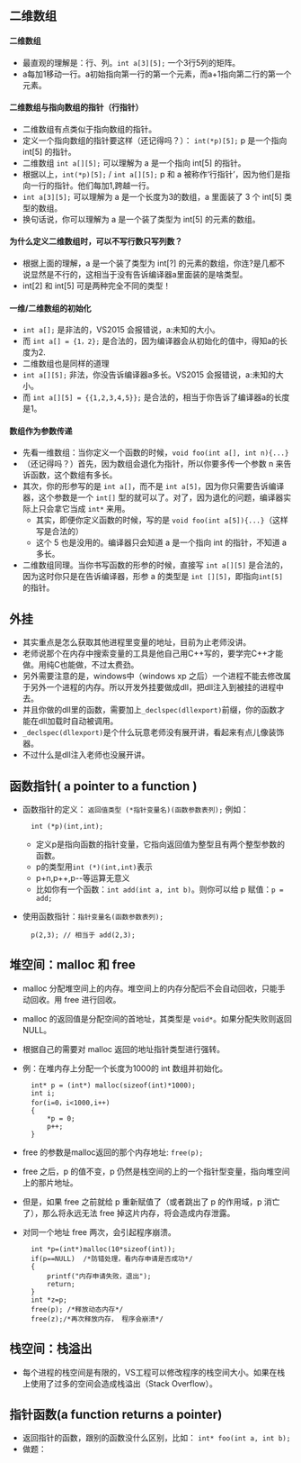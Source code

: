 ## 二维数组

#### 二维数组
* 最直观的理解是：行、列。`int a[3][5];` 一个3行5列的矩阵。
* a每加1移动一行。a初始指向第一行的第一个元素，而a+1指向第二行的第一个元素。

#### 二维数组与指向数组的指针（行指针）
* 二维数组有点类似于指向数组的指针。
* 定义一个指向数组的指针要这样（还记得吗？）： `int(*p)[5];` p 是一个指向 int[5] 的指针。
* 二维数组 `int a[][5];` 可以理解为 a 是一个指向 int[5] 的指针。
* 根据以上，`int(*p)[5];` / `int a[][5];` p 和 a 被称作‘行指针’，因为他们是指向一行的指针。他们每加1,跨越一行。
*  `int a[3][5];` 可以理解为 a 是一个长度为3的数组，a 里面装了 3 个 int[5] 类型的数组。
* 换句话说，你可以理解为 a 是一个装了类型为 int[5] 的元素的数组。 

#### 为什么定义二维数组时，可以不写行数只写列数？
* 根据上面的理解，a 是一个装了类型为 int[?] 的元素的数组，你连?是几都不说显然是不行的，这相当于没有告诉编译器a里面装的是啥类型。
* int[2] 和 int[5] 可是两种完全不同的类型！

#### 一维/二维数组的初始化
* `int a[];` 是非法的，VS2015 会报错说，a:未知的大小。
* 而 `int a[] = {1，2};` 是合法的，因为编译器会从初始化的值中，得知a的长度为2.
* 二维数组也是同样的道理
* `int a[][5];` 非法，你没告诉编译器a多长。VS2015 会报错说，a:未知的大小。
* 而  `int a[][5] = {{1,2,3,4,5}};` 是合法的，相当于你告诉了编译器a的长度是1。

#### 数组作为参数传递
* 先看一维数组：当你定义一个函数的时候，`void foo(int a[], int n){...}`
* （还记得吗？）首先，因为数组会退化为指针，所以你要多传一个参数 n 来告诉函数，这个数组有多长。
* 其次，你的形参写的是 `int a[]`，而不是 `int a[5]`，因为你只需要告诉编译器，这个参数是一个 `int[]` 型的就可以了。对了，因为退化的问题，编译器实际上只会拿它当成 `int*` 来用。
	* 其实，即便你定义函数的时候，写的是  `void foo(int a[5]){...}`（这样写是合法的）
	* 这个 5 也是没用的。编译器只会知道 a 是一个指向 int 的指针，不知道 a 多长。
* 二维数组同理。当你书写函数的形参的时候，直接写 `int a[][5]` 是合法的，因为这时你只是在告诉编译器，形参 a 的类型是 `int [][5]`，即指向`int[5]` 的指针。


##  外挂

* 其实重点是怎么获取其他进程里变量的地址，目前为止老师没讲。
* 老师说那个在内存中搜索变量的工具是他自己用C++写的，要学完C++才能做。用纯C也能做，不过太费劲。
* 另外需要注意的是，windows中（windows xp 之后）一个进程不能去修改属于另外一个进程的内存。所以开发外挂要做成dll，把dll注入到被挂的进程中去。
* 并且你做的dll里的函数，需要加上` _declspec(dllexport) `前缀，你的函数才能在dll加载时自动被调用。
* ` _declspec(dllexport) `是个什么玩意老师没有展开讲，看起来有点儿像装饰器。
* 不过什么是dll注入老师也没展开讲。

## 函数指针( a pointer to a function )
* 函数指针的定义： ` 返回值类型 (*指针变量名)(函数参数表列); ` 例如：

		int (*p)(int,int);
	* 定义p是指向函数的指针变量，它指向返回值为整型且有两个整型参数的函数。
	* p的类型用`int (*)(int,int)`表示
	* p+n,p++,p--等运算无意义
	* 比如你有一个函数：`int add(int a, int b)`。则你可以给 p 赋值：`p = add;`
* 使用函数指针：`指针变量名(函数参数表列);`

		p(2,3); // 相当于 add(2,3);

## 堆空间：malloc 和 free
* malloc 分配堆空间上的内存。堆空间上的内存分配后不会自动回收，只能手动回收。用 free 进行回收。
* malloc 的返回值是分配空间的首地址，其类型是 `void*`。如果分配失败则返回 NULL。
* 根据自己的需要对 malloc 返回的地址指针类型进行强转。
* 例：在堆内存上分配一个长度为1000的 int 数组并初始化。

		int* p = (int*) malloc(sizeof(int)*1000);
		int i;
		for(i=0，i<1000,i++)
		{
			*p = 0;
			p++;
		}
* free 的参数是malloc返回的那个内存地址: `free(p);`
* free 之后，p 的值不变，p 仍然是栈空间的上的一个指针型变量，指向堆空间上的那片地址。
* 但是，如果 free 之前就给 p 重新赋值了（或者跳出了 p 的作用域，p 消亡了），那么将永远无法 free 掉这片内存，将会造成内存泄露。
* 对同一个地址 free 两次，会引起程序崩溃。

		int *p=(int*)malloc(10*sizeof(int));
		if(p==NULL)  /*防错处理，看内存申请是否成功*/
		{
			printf("内存申请失败，退出");
			return;
		}
		int *z=p;
		free(p); /*释放动态内存*/
		free(z);/*再次释放内存， 程序会崩溃*/



## 栈空间：栈溢出
* 每个进程的栈空间是有限的，VS工程可以修改程序的栈空间大小。如果在栈上使用了过多的空间会造成栈溢出（Stack Overflow）。

##  指针函数(a function returns a pointer)
* 返回指针的函数，跟别的函数没什么区别，比如： `int* foo(int a, int b);`
* 做题：